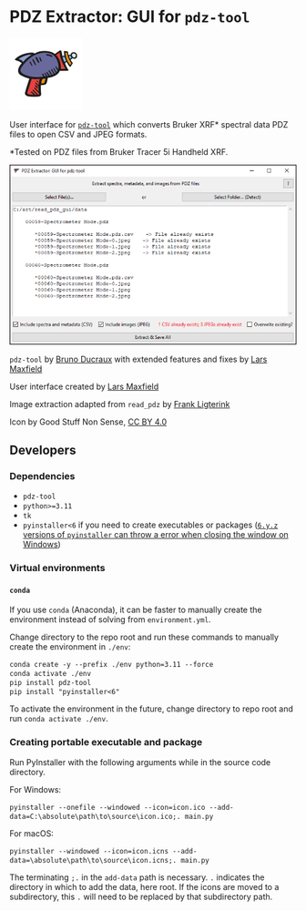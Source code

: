 # PDZ Extractor: GUI for `pdz-tool`
![Logo for PDZ Extractor, an illustration of a sci-fi ray-blaster.](source/icon.svg)

User interface for [`pdz-tool`](https://github.com/bducraux/pdz-tool) which converts Bruker XRF* spectral data PDZ files to open CSV and JPEG formats.

*Tested on PDZ files from Bruker Tracer 5i Handheld XRF.

![Interface of PDZ Extractor showing a folder of PDZs files and their output spectra and image files.](source/screenshot.png)

`pdz-tool` by [Bruno Ducraux](https://github.com/bducraux)
with extended features and fixes by [Lars Maxfield](https://github.com/larsmaxfield)

User interface created by [Lars Maxfield](https://github.com/larsmaxfield)

Image extraction adapted from `read_pdz` by [Frank Ligterink](https://github.com/fligt)

Icon by Good Stuff Non Sense, [CC BY 4.0](https://creativecommons.org/licenses/by/4.0/)


## Developers

### Dependencies

 - `pdz-tool`
 - `python>=3.11`
 - `tk`
 - `pyinstaller<6` if you need to create executables or packages ([`6.y.z` versions of `pyinstaller` can throw a error when closing the window on Windows](https://stackoverflow.com/questions/60502431/files-built-using-pyinstaller-onefile-no-longer-deletes-their-temporary-mei-d))


### Virtual environments

#### `conda`

If you use `conda` (Anaconda), it can be faster to manually create the environment instead of solving from `environment.yml`.

Change directory to the repo root and run these commands to manually create the environment in `./env`:

````
conda create -y --prefix ./env python=3.11 --force
conda activate ./env
pip install pdz-tool
pip install "pyinstaller<6"
````

To activate the environment in the future, change directory to repo root and run `conda activate ./env`. 


### Creating portable executable and package

Run PyInstaller with the following arguments while in the source code directory.

For Windows:

```
pyinstaller --onefile --windowed --icon=icon.ico --add-data=C:\absolute\path\to\source\icon.ico;. main.py
```

For macOS:

```
pyinstaller --windowed --icon=icon.icns --add-data=\absolute\path\to\source\icon.icns;. main.py
```

The terminating `;.` in the `add-data` path is necessary.
`.` indicates the directory in which to add the data, here root.
If the icons are moved to a subdirectory, this `.` will need to be replaced by
that subdirectory path.
